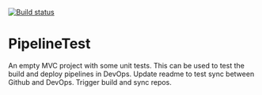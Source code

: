 [![Build status](https://dev.azure.com/cronangogarty/PipelineTest/_apis/build/status/PipelineTest-ASP.NET-CI)](https://dev.azure.com/cronangogarty/PipelineTest/_build/latest?definitionId=-1)

# PipelineTest
An empty MVC project with some unit tests. This can be used to test the build and deploy pipelines in DevOps.
Update readme to test sync between Github and DevOps.
Trigger build and sync repos.